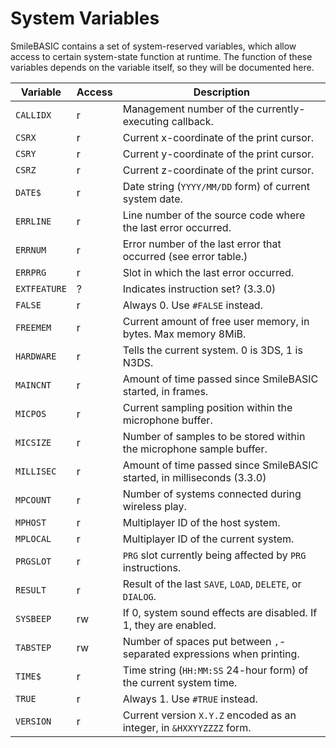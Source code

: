 # System Variables #
SmileBASIC contains a set of system-reserved variables, which allow access to certain system-state
function at runtime.
The function of these variables depends on the variable itself, so they will be documented here.

| Variable |Access|Description                                                          |
|----------|------|---------------------------------------------------------------------|
|`CALLIDX` |  r   |Management number of the currently-executing callback.               |
|  `CSRX`  |  r   |Current x-coordinate of the print cursor.                            |
|  `CSRY`  |  r   |Current y-coordinate of the print cursor.                            |
|  `CSRZ`  |  r   |Current z-coordinate of the print cursor.                            |
|  `DATE$` |  r   |Date string (`YYYY/MM/DD` form) of current system date.              |
|`ERRLINE` |  r   |Line number of the source code where the last error occurred.        |
| `ERRNUM` |  r   |Error number of the last error that occurred (see error table.)      |
| `ERRPRG` |  r   |Slot in which the last error occurred.                               |
|`EXTFEATURE`|?|Indicates instruction set? (3.3.0)|
| `FALSE`  |  r   |Always 0. Use `#FALSE` instead.                                      |
|`FREEMEM` |  r   |Current amount of free user memory, in bytes. Max memory 8MiB.       |
|`HARDWARE`|  r   |Tells the current system. 0 is 3DS, 1 is N3DS.                       |
|`MAINCNT` |  r   |Amount of time passed since SmileBASIC started, in frames.           |
| `MICPOS` |  r   |Current sampling position within the microphone buffer.              |
|`MICSIZE` |  r   |Number of samples to be stored within the microphone sample buffer.  |
|`MILLISEC`|  r   |Amount of time passed since SmileBASIC started, in milliseconds (3.3.0)|
|`MPCOUNT` |  r   |Number of systems connected during wireless play.                    |
| `MPHOST` |  r   |Multiplayer ID of the host system.                                   |
|`MPLOCAL` |  r   |Multiplayer ID of the current system.                                |
|`PRGSLOT` |  r   |`PRG` slot currently being affected by `PRG` instructions.           |
|`RESULT`  |  r   |Result of the last `SAVE`, `LOAD`, `DELETE`, or `DIALOG`.            |
|`SYSBEEP` |  rw  |If 0, system sound effects are disabled. If 1, they are enabled.     |
|`TABSTEP` |  rw  |Number of spaces put between `,`-separated expressions when printing.|
|  `TIME$` |  r   |Time string (`HH:MM:SS` 24-hour form) of the current system time.    |
|  `TRUE`  |  r   |Always 1. Use `#TRUE` instead.                                       |
|`VERSION` |  r   |Current version `X.Y.Z` encoded as an integer, in `&HXXYYZZZZ` form. |
